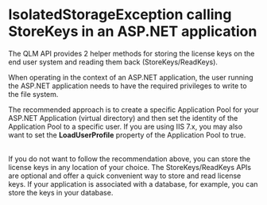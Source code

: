 # IsolatedStorageException calling StoreKeys in an ASP.NET application

The QLM API provides 2 helper methods for storing the license keys on the end user system and reading them back (StoreKeys/ReadKeys).&#x20;

When operating in the context of an ASP.NET application, the user running the ASP.NET application needs to have the required privileges to write to the file system.

The recommended approach is to create a specific Application Pool for your ASP.NET Application (virtual directory) and then set the identity of the Application Pool to a specific user. If you are using IIS 7.x, you may also want to set the **LoadUserProfile** property of the Application Pool to true.

\
If you do not want to follow the recommendation above, you can store the license keys in any location of your choice. The StoreKeys/ReadKeys APIs are optional and offer a quick convenient way to store and read license keys. If your application is associated with a database, for example, you can store the keys in your database.

